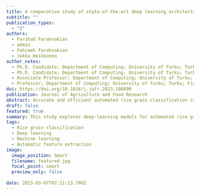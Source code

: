 ```yaml
---
title: A comparative study of state-of-the-art deep learning architectures for rice grain classification
subtitle: ""
publication_types:
  - "2"
authors:
  - Farshad Farahnakian
  - admin
  - Fahimeh Farahnakian 
  - Jukka Heikkonen 
author_notes:
  - Ph.D. Candidate; Department of Computing; University of Turku; Turku; Finland
  - Ph.D. Candidate; Department of Computing; University of Turku; Turku; Finland
  - Associate Professor; Department of Computing; University of Turku; Turku; Finland
  - Professor; Department of Computing; University of Turku; Turku; Finland
doi: https://doi.org/10.1016/j.jafr.2023.100890
publication: Journal of Agriculture and Food Research
abstract: Accurate and efficient automated rice grain classification systems are vital for rice producers, distributors, and traders, offering improved quality control, cost optimization, and supply chain management. They also hold the potential to aid in the development of rice varieties that are more resistant to disease, pests, and environmental stress. While most existing studies in the rice classification domain rely on traditional machine-learning techniques that necessitate feature extraction engineering processes, our research explores the effectiveness of novel deep-learning models for this task. We evaluated the performance of various contemporary deep-learning models, including Residual Network (ResNet), Visual Geometry Group (VGG) network, EfficientNet, and MobileNet. These models were tested on a dataset comprising 75,000 images, classified into five different rice categories. We assessed each model using established evaluation metrics such as accuracy, F1 score, precision, recall, and per-class accuracy. Our findings showed that the EfficientNet-based model delivered the highest accuracy (99.67%), while the MobileNet-based model excelled in the speed of classification (2556 s). We concluded that, compared to traditional machine learning methods, the models employed in our study are highly scalable and capable of managing large volumes of complex data with millions of features and samples.
draft: false
featured: true
summary: This study explores deep-learning models for automated rice grain classification, which is essential for quality control, cost optimization, and supply chain efficiency. Testing models like ResNet, VGG, EfficientNet, and MobileNet on a dataset of 75,000 images across five rice categories, results showed that EfficientNet achieved the highest accuracy (99.67%), while MobileNet excelled in speed. The study concludes that deep-learning models offer scalable, efficient handling of large, complex data, outperforming traditional machine-learning methods.
tags:
  - Rice grain classification
  - Deep learning
  - Machine learning
  - Automatic feature extraction
image:
  image_position: Smart
  filename: featured.jpg
  focal_point: smart
  preview_only: false
  
date: 2023-03-07T07:21:13.700Z
---
```

